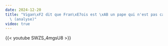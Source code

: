 ```yaml
---
date: 2024-12-20
title: "Vigan\xF2 dit que Fran\xE7ois est \xAB un pape qui n'est pas catholique \xBB\
  \ (analyse)"
video: true
---
```



{{< youtube SWZS_4mgsU8 >}}
